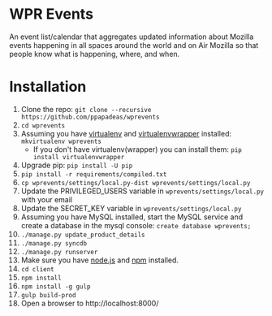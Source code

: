 WPR Events
==========

An event list/calendar that aggregates updated information about Mozilla events happening in all spaces around the world and on Air Mozilla so that people know what is happening, where, and when.


Installation
============

1. Clone the repo: `git clone --recursive https://github.com/ppapadeas/wprevents`
2. `cd wprevents`
3. Assuming you have [virtualenv](http://www.virtualenv.org/en/latest/) and [virtualenvwrapper](http://virtualenvwrapper.readthedocs.org/en/latest/) installed: `mkvirtualenv wprevents`
    * If you don't have virtualenv(wrapper) you can install them: `pip install virtualenvwrapper`
4. Upgrade pip: `pip install -U pip`
5. `pip install -r requirements/compiled.txt`
6. `cp wprevents/settings/local.py-dist wprevents/settings/local.py`
7. Update the PRIVILEGED_USERS variable in `wprevents/settings/local.py` with your email
8. Update the SECRET_KEY variable in `wprevents/settings/local.py`
9. Assuming you have MySQL installed, start the MySQL service and create a database in the mysql console: `create database wprevents;`
10. `./manage.py update_product_details`
11. `./manage.py syncdb`
12. `./manage.py runserver`
13. Make sure you have [node.js](http://nodejs.org/) and [npm](https://www.npmjs.org/) installed.
14. `cd client`
15. `npm install`
16. `npm install -g gulp`
17. `gulp build-prod`
18. Open a browser to http://localhost:8000/

